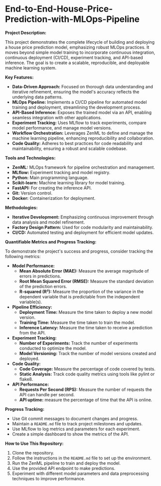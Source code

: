 # End-to-End-House-Price-Prediction-with-MLOps-Pipeline

**Project Description:**

This project demonstrates the complete lifecycle of building and deploying a house price prediction model, emphasizing robust MLOps practices. It moves beyond simple model training to incorporate continuous integration, continuous deployment (CI/CD), experiment tracking, and API-based inference. The goal is to create a scalable, reproducible, and deployable machine learning system.

**Key Features:**

* **Data-Driven Approach:** Focused on thorough data understanding and iterative refinement, ensuring the model's accuracy reflects the underlying data patterns.
* **MLOps Pipeline:** Implements a CI/CD pipeline for automated model training and deployment, streamlining the development process.
* **API-Based Inference:** Exposes the trained model via an API, enabling seamless integration with other applications.
* **Experiment Tracking:** Uses MLflow to track experiments, compare model performance, and manage model versions.
* **Workflow Orchestration:** Leverages ZenML to define and manage the machine learning pipeline, enhancing reproducibility and collaboration.
* **Code Quality:** Adheres to best practices for code readability and maintainability, ensuring a robust and scalable codebase.

**Tools and Technologies:**

* **ZenML:** MLOps framework for pipeline orchestration and management.
* **MLflow:** Experiment tracking and model registry.
* **Python:** Main programming language.
* **Scikit-learn:** Machine learning library for model training.
* **FastAPI:** For creating the inference API.
* **Git:** Version control.
* **Docker:** Containerization for deployment.

**Methodologies:**

* **Iterative Development:** Emphasizing continuous improvement through data analysis and model refinement.
* **Factory Design Pattern:** Used for code modularity and maintainability.
* **CI/CD:** Automated testing and deployment for efficient model updates.

**Quantifiable Metrics and Progress Tracking:**

To demonstrate the project's success and progress, consider tracking the following metrics:

* **Model Performance:**
    * **Mean Absolute Error (MAE):** Measure the average magnitude of errors in predictions.
    * **Root Mean Squared Error (RMSE):** Measure the standard deviation of the prediction errors.
    * **R-squared (R²):** Measure the proportion of the variance in the dependent variable that is predictable from the independent variable(s).
* **Pipeline Efficiency:**
    * **Deployment Time:** Measure the time taken to deploy a new model version.
    * **Training Time:** Measure the time taken to train the model.
    * **Inference Latency:** Measure the time taken to receive a prediction from the API.
* **Experiment Tracking:**
    * **Number of Experiments:** Track the number of experiments conducted to optimize the model.
    * **Model Versioning:** Track the number of model versions created and deployed.
* **Code Quality:**
    * **Code Coverage:** Measure the percentage of code covered by tests.
    * **Static Analysis:** Track code quality metrics using tools like pylint or flake8.
* **API Performance:**
    * **Requests Per Second (RPS):** Measure the number of requests the API can handle per second.
    * **API uptime:** measure the percentage of time that the API is online.

**Progress Tracking:**

* Use Git commit messages to document changes and progress.
* Maintain a `README.md` file to track project milestones and updates.
* Use MLflow to log metrics and parameters for each experiment.
* Create a simple dashboard to show the metrics of the API.

**How to Use This Repository:**

1.  Clone the repository.
2.  Follow the instructions in the `README.md` file to set up the environment.
3.  Run the ZenML pipeline to train and deploy the model.
4.  Use the provided API endpoint to make predictions.
5.  Experiment with different model parameters and data preprocessing techniques to improve performance.


